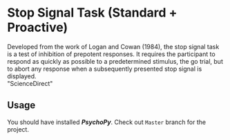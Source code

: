 # Stop Signal Task (Standard + Proactive)
Developed from the work of Logan and Cowan (1984), the stop signal task is a test of inhibition of prepotent responses. It requires the participant to respond as quickly as possible to a predetermined stimulus, the go trial, but to abort any response when a subsequently presented stop signal is displayed.
<br>
"ScienceDirect"

## Usage
You should have installed ***PsychoPy***.
Check out `Master` branch for the project.
